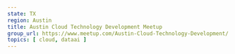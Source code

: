 ```yaml
---
state: TX
region: Austin
title: Austin Cloud Technology Development Meetup
group_url: https://www.meetup.com/Austin-Cloud-Technology-Development/
topics: [ cloud, dataai ]
---
```

